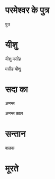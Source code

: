 #  परमेश्वर के पुत्र

 पुत्र
#  यीशु

 यीशु मसीह

 मसीह यीशु
#  सदा का

 अनन्त

 अनन्त काल
#  सन्तान

 बालक
#  मूरते